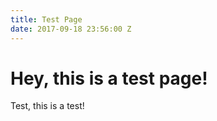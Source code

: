 ```yaml
---
title: Test Page
date: 2017-09-18 23:56:00 Z
---
```


# Hey, this is a test page!

Test, this is a test!